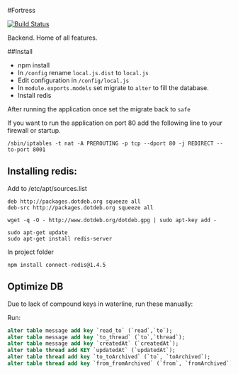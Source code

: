 #Fortress

[![Build Status](https://travis-ci.org/Islive-io/fortress.svg?branch=master)](https://travis-ci.org/Islive-io/fortress)

Backend. Home of all features.

##Install
* npm install
* In `/config` rename `local.js.dist` to `local.js`
* Edit configuration in `/config/local.js`
* In `module.exports.models` set migrate to `alter` to fill the database.
* Install redis

After running the application once set the migrate back to `safe`

If you want to run the application on port 80 add the following line to your firewall or startup.

`/sbin/iptables -t nat -A PREROUTING -p tcp --dport 80 -j REDIRECT --to-port 8001`

## Installing redis:
Add to /etc/apt/sources.list
```
deb http://packages.dotdeb.org squeeze all
deb-src http://packages.dotdeb.org squeeze all
```
```
wget -q -O - http://www.dotdeb.org/dotdeb.gpg | sudo apt-key add -
```
```
sudo apt-get update
sudo apt-get install redis-server
```

In project folder
```
npm install connect-redis@1.4.5
```

## Optimize DB

Due to lack of compound keys in waterline, run these manually:

Run:

```sql
alter table message add key `read_to` (`read`,`to`);
alter table message add key `to_thread` (`to`,`thread`);
alter table message add key `createdAt` (`createdAt`);
alter table thread add KEY `updatedAt` (`updatedAt`);
alter table thread add key `to_toArchived` (`to`, `toArchived`);
alter table thread add key `from_fromArchived` (`from`, `fromArchived`);
```

